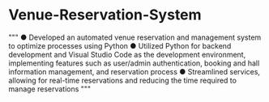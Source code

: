 # Venue-Reservation-System

"""
●	Developed an automated venue reservation and management system to optimize processes using Python
●	Utilized Python for backend development and Visual Studio Code as the development environment, implementing features such as user/admin authentication, booking and hall information management, and reservation process
●	Streamlined services, allowing for real-time reservations and reducing the time required to manage reservations
"""
